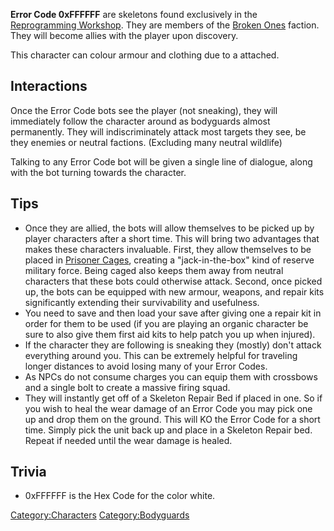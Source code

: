 **Error Code 0xFFFFFF** are skeletons found exclusively in the
[Reprogramming Workshop](Reprogramming_Workshop.md "wikilink"). They are
members of the [Broken Ones](Broken_Ones.md "wikilink") faction. They will
become allies with the player upon discovery.

This character can colour armour and clothing due to a [](Colour_Scheme.md) attached.

## Interactions

Once the Error Code bots see the player (not sneaking), they will
immediately follow the character around as bodyguards almost
permanently. They will indiscriminately attack most targets they see, be
they enemies or neutral factions. (Excluding many neutral wildlife)

Talking to any Error Code bot will be given a single line of dialogue,
along with the bot turning towards the character.

## Tips

- Once they are allied, the bots will allow themselves to be picked up
  by player characters after a short time. This will bring two
  advantages that makes these characters invaluable. First, they allow
  themselves to be placed in [Prisoner Cages](Prisoner_Cage.md "wikilink"),
  creating a "jack-in-the-box" kind of reserve military force. Being
  caged also keeps them away from neutral characters that these bots
  could otherwise attack. Second, once picked up, the bots can be
  equipped with new armour, weapons, and repair kits significantly
  extending their survivability and usefulness.
- You need to save and then load your save after giving one a repair kit
  in order for them to be used (if you are playing an organic character
  be sure to also give them first aid kits to help patch you up when
  injured).
- If the character they are following is sneaking they (mostly) don't
  attack everything around you. This can be extremely helpful for
  traveling longer distances to avoid losing many of your Error Codes.
- As NPCs do not consume charges you can equip them with crossbows and a
  single bolt to create a massive firing squad.
- They will instantly get off of a Skeleton Repair Bed if placed in one.
  So if you wish to heal the wear damage of an Error Code you may pick
  one up and drop them on the ground. This will KO the Error Code for a
  short time. Simply pick the unit back up and place in a Skeleton
  Repair bed. Repeat if needed until the wear damage is healed.

## Trivia

- 0xFFFFFF is the Hex Code for the color white.

[Category:Characters](Category:Characters "wikilink")
[Category:Bodyguards](Category:Bodyguards "wikilink")